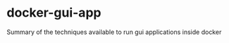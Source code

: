 docker-gui-app
==============

Summary of the techniques available to run gui applications inside docker
